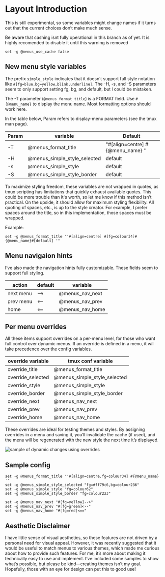 # Layout Introduction

This is still experimental, so some variables might change names if it turns out that the current choices don’t make much sense.

Be aware that cashing isnt fully operational in this branch as of yet. It is highly recomended to disable it until this warning is removed

```tmux
set -g @menus_use_cache false
```

## New menu style variables

The prefix `simple_style` indicates that it doesn’t support full style notation like `#[fg=blue,bg=yellow,blink,underline]`. 
The -H, -s, and -S parameters seem to only support setting fg, bg, and default, but I could be mistaken.

The -T parameter (`@menus_format_title`) is a FORMAT field. Use `#{@menu_name}` to display the menu name. 
Most formatting options should work here.

In the table below, Param refers to display-menu parameters (see the tmux man page).

Param |           variable           |               Default
------|------------------------------|-----------------------------------
-T    | @menus_format_title          | "#[align=centre] #{@menu_name} "
-H    | @menus_simple_style_selected | default
-s    | @menus_simple_style          | default
-S    | @menus_simple_style_border   | default

To maximize styling freedom, these variables are not wrapped in quotes, as tmux scripting has limitations that quickly exhaust available quotes.
This could be more trouble than it's worth, so let me know if this method isn’t practical. On the upside, it should allow for maximum styling flexibility.
All quoting of spaces, etc., is up to the style creator. For example, I prefer spaces around the title, so in this implementation, those spaces must be wrapped.

Example:

```tmux
set -g @menus_format_title "'#[align=centre] #[fg=colour34]#{@menu_name}#[default] '"
```

## Menu navigaion hints

I’ve also made the navigation hints fully customizable. These fields seem to support full styling.

  action  |default|  variable
----------|-------|----------------
next menu |  -->  | @menus_nav_next
prev menu |  <--  | @menus_nav_prev
home      |  <==  | @menus_nav_home

## Per menu overrides

All these items support overrides on a per-menu level, for those who want full control over dynamic menus. If an override is defined in a menu, it will take precedence over the config variables.

override variable | tmux conf variable
------------------|-------------------
override_title    | @menus_format_title
override_selected | @menus_simple_style_selected
override_style    | @menus_simple_style
override_border   | @menus_simple_style_border
override_next     | @menus_nav_next
override_prev     | @menus_nav_prev
override_home     | @menus_nav_home

These overrides are ideal for testing themes and styles. By assigning overrides in a menu and saving it, you’ll invalidate the cache (if used), and the menu will be regenerated with the new style the next time it’s displayed.

![sample of dynamic changes using overrides](https://github.com/user-attachments/assets/8fdafd7a-e344-450b-b2fc-ec33996ce2c2)

## Sample config

```tmux
set -g @menus_format_title "'#[align=centre,fg=colour34] #{@menu_name} '"
set -g @menus_simple_style_selected "fg=#ff79c6,bg=colour236"
set -g @menus_simple_style "fg=colour62"
set -g @menus_simple_style_border "fg=colour223"

set -g @menus_nav_next "#[fg=yellow]-->"
set -g @menus_nav_prev "#[fg=green]<--"
set -g @menus_nav_home "#[fg=red]<=="
```

## Aesthetic Disclaimer

I have little sense of visual aesthetics, so these features are not driven by a personal need for visual appeal. However, it was recently suggested that it would be useful to match menus to various themes, which made me curious about how to provide such features.
For me, it’s more about making it technically easy to use and implement. I’ve included some samples to show what’s possible, but please be kind—creating themes isn’t my goal.
Hopefully, those with an eye for design can put this to good use!
